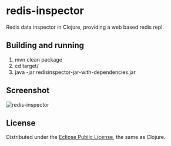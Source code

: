 redis-inspector
===============

Redis data inspector in Clojure, providing a web based redis repl.


## Building and running
1. mvn clean package
2. cd target/
3. java -jar redisinspector-jar-with-dependencies.jar

## Screenshot 



![redis-inspector](https://raw.github.com/nordstrand/redis-inspector/master/pics/screenshot.png)


## License

Distributed under the [Eclipse Public License](http://www.eclipse.org/legal/epl-v10.html), the same as Clojure.